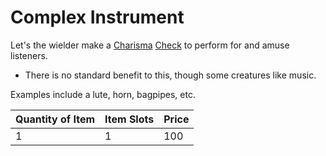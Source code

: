 # Complex Instrument

Let's the wielder make a [Charisma](../../../Player%20Characters/The%20Ability%20Scores/Charisma.md) [Check](../../../Game%20Procedures/Core%20Procedures/Check.md) to perform for and amuse listeners.

- There is no standard benefit to this, though some creatures like music.

Examples include a lute, horn, bagpipes, etc.

| Quantity of Item | Item Slots | Price |
| ---------------- | ---------- | ----- |
| 1                | 1          | 100   |
